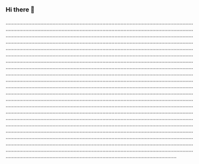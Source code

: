 ### Hi there 👋

.............................................................................................................................................................................................................................................................................................................................................................................................................................................................................................................................................................................................................................................................................................................................................................................................................................................................................................................................................................................................................................................................................................................................................................................................................................................................................................................................................................................................................................................................................................................................................................................................................................................................................................................................................................................................................................................................................................................................................................................................................................................................................................................................................................................................................................................................................................................................................................................................................................................................................................................................................................................................................................................................................................................................................................................................................................